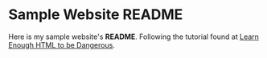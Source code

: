 Sample Website README
=====================

Here is my sample website's **README**. Following the tutorial found at [Learn Enough HTML to be Dangerous](https://www.learnenough.com/html-tutorial/html_intro).
